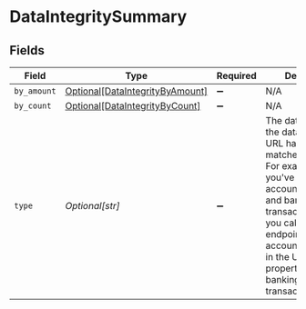 # DataIntegritySummary


## Fields

| Field                                                                                                                                                                                                                                                            | Type                                                                                                                                                                                                                                                             | Required                                                                                                                                                                                                                                                         | Description                                                                                                                                                                                                                                                      |
| ---------------------------------------------------------------------------------------------------------------------------------------------------------------------------------------------------------------------------------------------------------------- | ---------------------------------------------------------------------------------------------------------------------------------------------------------------------------------------------------------------------------------------------------------------- | ---------------------------------------------------------------------------------------------------------------------------------------------------------------------------------------------------------------------------------------------------------------- | ---------------------------------------------------------------------------------------------------------------------------------------------------------------------------------------------------------------------------------------------------------------- |
| `by_amount`                                                                                                                                                                                                                                                      | [Optional[DataIntegrityByAmount]](../../models/shared/dataintegritybyamount.md)                                                                                                                                                                                  | :heavy_minus_sign:                                                                                                                                                                                                                                               | N/A                                                                                                                                                                                                                                                              |
| `by_count`                                                                                                                                                                                                                                                       | [Optional[DataIntegrityByCount]](../../models/shared/dataintegritybycount.md)                                                                                                                                                                                    | :heavy_minus_sign:                                                                                                                                                                                                                                               | N/A                                                                                                                                                                                                                                                              |
| `type`                                                                                                                                                                                                                                                           | *Optional[str]*                                                                                                                                                                                                                                                  | :heavy_minus_sign:                                                                                                                                                                                                                                               | The data type which the data type in the URL has been matched against. For example, if you've matched accountTransactions and banking-transactions, and you call this endpoint with accountTransactions in the URL, this property would be banking-transactions. |